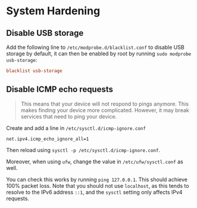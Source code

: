 # System Hardening

## Disable USB storage

Add the following line to `/etc/modprobe.d/blacklist.conf` to disable USB storage by default, it can
then be enabled by root by running `sudo modprobe usb-storage`:

```conf
blacklist usb-storage
```

## Disable ICMP echo requests

> This means that your device will not respond to pings anymore. This makes finding your device more
> complicated. However, it may break services that need to ping your device.

Create and add a line in `/etc/sysctl.d/icmp-ignore.conf`

```
net.ipv4.icmp_echo_ignore_all=1
```

Then reload using `sysctl -p /etc/sysctl.d/icmp-ignore.conf`.

Moreover, when using `ufw`, change the value in `/etc/ufw/sysctl.conf` as well.

You can check this works by running `ping 127.0.0.1`. This should achieve 100% packet loss. Note
that you should not use `localhost`, as this tends to resolve to the IPv6 address `::1`, and the
`sysctl` setting only affects IPv4 requests.
